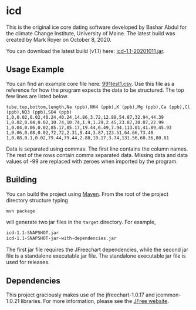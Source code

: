 # icd

This is the original ice core dating software developed by Bashar
Abdul for the climate Change Institute, University of Maine. The latest
build was created by Mark Royer on October 8, 2020.

You can download the latest build (v1.1)
here:
[icd-1.1-20201011.jar](https://github.com/ClimateChangeInstitute/icd/releases/download/v1.1/icd-1.1-20201011.jar).

## Usage Example

You can find an example core file here: [991test1.csv](etc/991test1.csv).  Use this file as a reference for how the program expects the data to be structured.  The top few lines are listed below.

``` pure-data
tube,top,bottom,length,Na (ppb),NH4 (ppb),K (ppb),Mg (ppb),Ca (ppb),Cl (ppb),NO3 (ppb),SO4 (ppb)
1,0,0.02,0.02,40.24,40.24,14.86,3.72,12.88,54.87,32.94,44.39
1,0.02,0.04,0.02,10.74,10.74,1.9,1.29,2.45,23.87,30.07,22.99
1,0.04,0.06,0.02,85.17,85.17,19.44,6.49,7.94,113.01,41.89,45.93
1,0.06,0.08,0.02,72,72,2.31,9.44,3.87,123.51,64.66,73.48
1,0.08,0.1,0.02,79.44,79.44,2.88,10.17,3.74,131.56,60.36,80.81
```

Data is separated using commas.  The first line contains the column
names.  The rest of the rows contain comma separated data.  Missing
data and data values of -99 are replaced with zeroes when imported by
the program.


## Building

You can build the project using [Maven](http://maven.apache.org/).  From the root of the project directory structure typing

``` bash
mvn package
```

will generate two jar files in the `target` directory. For example,

``` bash
icd-1.1-SNAPSHOT.jar
icd-1.1-SNAPSHOT-jar-with-dependencies.jar
```

The first jar file requires the JFreechart dependencies, while the
second jar file is a standalone executable jar file.  The standalone
executable jar file is used for releases.


## Dependencies

This project graciously makes use of the jfreechart-1.0.17 and
jcommon-1.0.21 libraries.  For more information, please see the [JFree
website](http://www.jfree.org/jfreechart/).
